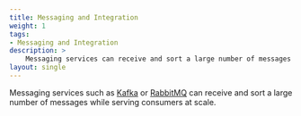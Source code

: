 ```yaml
---
title: Messaging and Integration
weight: 1
tags:
- Messaging and Integration
description: >
    Messaging services can receive and sort a large number of messages while serving consumers at scale. 
layout: single
---
```


Messaging services such as [Kafka](../guides/messaging-and-integration/kafka-gs) or [RabbitMQ](../guides/messaging-and-integration/rabbitmq-gs/) can receive and sort a large number of messages while serving consumers at scale. 